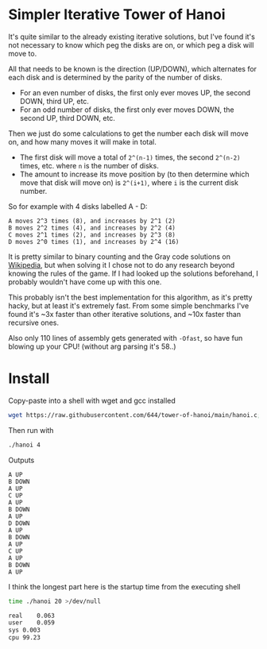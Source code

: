 # Simpler Iterative Tower of Hanoi
It's quite similar to the already existing iterative solutions, but I've found it's not necessary to know which peg the disks are on, or which peg a disk will move to.

All that needs to be known is the direction (UP/DOWN), which alternates for each disk and is determined by the parity of the number of disks.
- For an even number of disks, the first only ever moves UP, the second DOWN, third UP, etc.
- For an odd number of disks, the first only ever moves DOWN, the second UP, third DOWN, etc.

Then we just do some calculations to get the number each disk will move on, and how many moves it will make in total.
- The first disk will move a total of `2^(n-1)` times, the second `2^(n-2)` times, etc. where `n` is the number of disks.
- The amount to increase its move position by (to then determine which move that disk will move on) is `2^(i+1)`, where `i` is the current disk number.

So for example with 4 disks labelled A - D:
```
A moves 2^3 times (8), and increases by 2^1 (2)
B moves 2^2 times (4), and increases by 2^2 (4)
C moves 2^1 times (2), and increases by 2^3 (8)
D moves 2^0 times (1), and increases by 2^4 (16)
```

It is pretty similar to binary counting and the Gray code solutions on [Wikipedia](https://en.wikipedia.org/wiki/Tower_of_Hanoi#Iterative_solution), but when solving it I chose not to do any research beyond knowing the rules of the game. If I had looked up the solutions beforehand, I probably wouldn't have come up with this one.
 
This probably isn't the best implementation for this algorithm, as it's pretty hacky, but at least it's extremely fast. From some simple benchmarks I've found it's ~3x faster than other iterative solutions, and ~10x faster than recursive ones.

Also only 110 lines of assembly gets generated with `-Ofast`, so have fun blowing up your CPU! (without arg parsing it's 58..)

# Install
Copy-paste into a shell with wget and gcc installed
``` sh
wget https://raw.githubusercontent.com/644/tower-of-hanoi/main/hanoi.c; gcc hanoi.c -ohanoi -Ofast
```

Then run with
``` sh
./hanoi 4
```

Outputs
```
A UP
B DOWN
A UP
C UP
A UP
B DOWN
A UP
D DOWN
A UP
B DOWN
A UP
C UP
A UP
B DOWN
A UP
```

I think the longest part here is the startup time from the executing shell
``` sh
time ./hanoi 20 >/dev/null

real	0.063
user	0.059
sys	0.003
cpu	99.23
```
